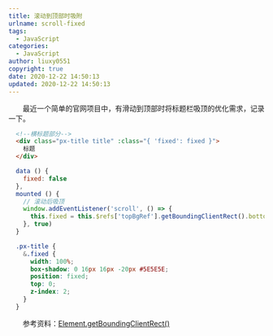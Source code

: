 ```yaml
---
title: 滚动到顶部时吸附
urlname: scroll-fixed
tags:
  - JavaScript
categories:
  - JavaScript
author: liuxy0551
copyright: true
date: 2020-12-22 14:50:13
updated: 2020-12-22 14:50:13
---
```


&emsp;&emsp;最近一个简单的官网项目中，有滑动到顶部时将标题栏吸顶的优化需求，记录一下。

<!--more-->

``` html
  <!--横标题部分-->
  <div class="px-title title" :class="{ 'fixed': fixed }">
    标题
  </div>
```

``` javascript
  data () {
    fixed: false
  },
  mounted () {
    // 滚动后吸顶
    window.addEventListener('scroll', () => {
      this.fixed = this.$refs['topBgRef'].getBoundingClientRect().bottom < 0
    }, true)
  }
```

``` css
  .px-title {
    &.fixed {
      width: 100%;
      box-shadow: 0 16px 16px -20px #5E5E5E;
      position: fixed;
      top: 0;
      z-index: 2;
    }
  }
```

&emsp;&emsp;参考资料：<a href="https://developer.mozilla.org/zh-CN/docs/Web/API/Element/getBoundingClientRect" target="_black">Element.getBoundingClientRect()</a>
